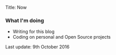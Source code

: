 Title: Now

### What I'm doing

- Writing for this blog
- Coding on personal and Open Source projects

Last update: 9th October 2016
